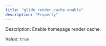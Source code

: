 ```yaml
---
title: "glide.render.cache.enable"
description: "Property"
---
```


Description: Enable homepage render cache.

Value: `true`